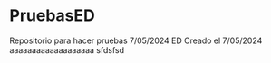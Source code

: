 # PruebasED
Repositorio para hacer pruebas 7/05/2024 ED
Creado el 7/05/2024
aaaaaaaaaaaaaaaaaaa
sfdsfsd